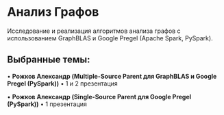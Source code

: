 # Анализ Графов

Исследование и реализация алгоритмов анализа графов с использованием GraphBLAS и Google Pregel (Apache Spark, PySpark).

## Выбранные темы:

•   **Рожков Александр (Multiple-Source Parent для GraphBLAS и Google Pregel (PySpark))**
    •   1 и 2 презентация

•   **Рожков Александр (Single-Source Parent для Google Pregel (PySpark))**
    •   1 презентация
